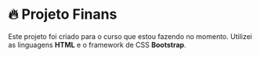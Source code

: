 # 🔥 Projeto Finans

Este projeto foi criado para o curso que estou fazendo no momento. Utilizei as linguagens **HTML** e o framework de CSS **Bootstrap**.
